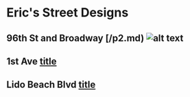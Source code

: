 # Eric's Street Designs


## 96th St and Broadway [/p2.md) ![alt text](image.jpg)

## 1st Ave [title](https://www.example.com)

## Lido Beach Blvd [title](https://www.example.com)
